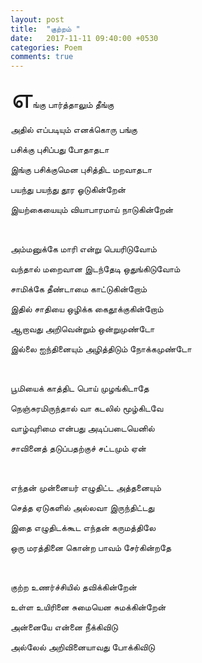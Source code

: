 ```yaml
---
layout: post
title:  "குற்றம் "
date:   2017-11-11 09:40:00 +0530
categories: Poem
comments: true
---
```

<span style="font-size: 35pt">எ</span>ங்கு பார்த்தாலும் தீங்கு

அதில் எப்படியும் எனக்கொரு பங்கு

பசிக்கு புசிப்பது போதாதடா

இங்கு பசிக்குமென புசித்திட மறவாதடா

பயந்து பயந்து தூர ஓடுகின்றேன்

இயற்கையையும் வியாபாரமாய் நாடுகின்றேன்


&nbsp;&nbsp;

அம்மனுக்கே மாரி என்று பெயரிடுவோம்

வந்தால் மறைவான இடந்தேடி ஒதுங்கிடுவோம்

சாமிக்கே தீண்டாமை காட்டுகின்றோம்

இதில் சாதியை ஒழிக்க கைதூக்குகின்றோம்

ஆறாவது அறிவென்றும் ஒன்றுமுண்டோ

இல்லை ஐந்தினையும் அழித்திடும் நோக்கமுண்டோ


&nbsp;&nbsp;

பூமியைக் காத்திட பொய் முழங்கிடாதே

நெஞ்சுரமிருந்தால் வா கடலில் மூழ்கிடவே

வாழ்வுரிமை என்பது அடிப்படையெனில்

சாவினைத் தடுப்பதற்குச் சட்டமும் ஏன்


&nbsp;&nbsp;

எந்தன் முன்னையர் எழுதிட்ட அத்தனையும்

செத்த ஏடுகளில் அல்லவா இருந்திட்டது

இதை எழுதிடக்கூட எந்தன் கருமத்திலே

ஒரு மரத்தினை கொன்ற பாவம் சேர்கின்றதே


&nbsp;&nbsp;

குற்ற உணர்ச்சியில் தவிக்கின்றேன்

உள்ள உயிரினை சுமையென சுமக்கின்றேன்

அன்னையே என்னை நீக்கிவிடு

அல்லேல் அறிவினையாவது போக்கிவிடு


